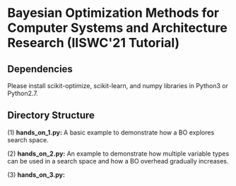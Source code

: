 # Bayesian Optimization Methods for Computer Systems and Architecture Research (IISWC'21 Tutorial)

## Dependencies
Please install scikit-optimize, scikit-learn, and numpy libraries in Python3 or Python2.7.

## Directory Structure
(1) **hands_on_1.py:** A basic example to demonstrate how a BO explores search space.

(2) **hands_on_2.py:** An example to demonstrate how multiple variable types can be used in a search space and how a BO overhead gradually increases.

(3) **hands_on_3.py:** 
